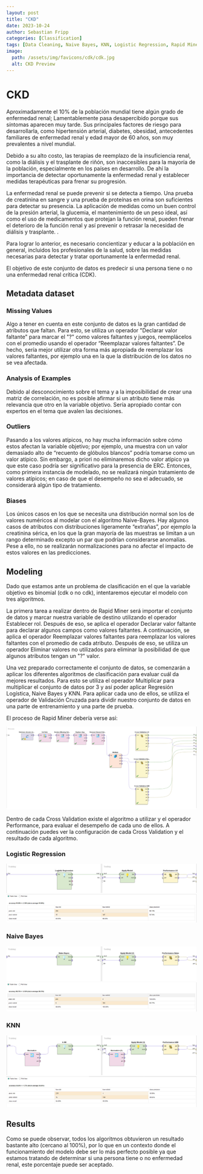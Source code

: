 ```yaml
---
layout: post
title: "CKD"
date: 2023-10-24
author: Sebastian Fripp
categories: [Classification]
tags: [Data Cleaning, Naive Bayes, KNN, Logistic Regression, Rapid Miner]
image:
  path: /assets/img/favicons/cdk/cdk.jpg
  alt: CKD Preview
---
```


# CKD
Aproximadamente el 10% de la población mundial tiene algún grado de enfermedad renal; Lamentablemente pasa desapercibido porque sus síntomas aparecen muy tarde. Sus principales factores de riesgo para desarrollarla, como hipertensión arterial, diabetes, obesidad, antecedentes familiares de enfermedad renal y edad mayor de 60 años, son muy prevalentes a nivel mundial.

Debido a su alto costo, las terapias de reemplazo de la insuficiencia renal, como la diálisis y el trasplante de riñón, son inaccesibles para la mayoría de la población, especialmente en los países en desarrollo. De ahí la importancia de detectar oportunamente la enfermedad renal y establecer medidas terapéuticas para frenar su progresión.

La enfermedad renal se puede prevenir si se detecta a tiempo. Una prueba de creatinina en sangre y una prueba de proteínas en orina son suficientes para detectar su presencia. La aplicación de medidas como un buen control de la presión arterial, la glucemia, el mantenimiento de un peso ideal, así como el uso de medicamentos que protejan la función renal, pueden frenar el deterioro de la función renal y así prevenir o retrasar la necesidad de diálisis y trasplante. .

Para lograr lo anterior, es necesario concientizar y educar a la población en general, incluidos los profesionales de la salud, sobre las medidas necesarias para detectar y tratar oportunamente la enfermedad renal.

El objetivo de este conjunto de datos es predecir si una persona tiene o no una enfermedad renal crítica (CDK).

## Metadata dataset
							
### Missing Values
Algo a tener en cuenta en este conjunto de datos es la gran cantidad de atributos que faltan. Para esto, se utiliza un operador "Declarar valor faltante" para marcar el "?" como valores faltantes y juegos, reemplácelos con el promedio usando el operador “Reemplazar valores faltantes”. De hecho, sería mejor utilizar otra forma más apropiada de reemplazar los valores faltantes, por ejemplo una en la que la distribución de los datos no se vea afectada.

### Analysis of Examples
Debido al desconocimiento sobre el tema y a la imposibilidad de crear una matriz de correlación, no es posible afirmar si un atributo tiene más relevancia que otro en la variable objetivo. Sería apropiado contar con expertos en el tema que avalen las decisiones.

### Outliers
Pasando a los valores atípicos, no hay mucha información sobre cómo estos afectan la variable objetivo; por ejemplo, una muestra con un valor demasiado alto de “recuento de glóbulos blancos” podría tomarse como un valor atípico. Sin embargo, a priori no eliminaremos dicho valor atípico ya que este caso podría ser significativo para la presencia de ERC. Entonces, como primera instancia de modelado, no se realizará ningún tratamiento de valores atípicos; en caso de que el desempeño no sea el adecuado, se considerará algún tipo de tratamiento.

### Biases
Los únicos casos en los que se necesita una distribución normal son los de valores numéricos al modelar con el algoritmo Naive-Bayes. Hay algunos casos de atributos con distribuciones ligeramente “extrañas”, por ejemplo la creatinina sérica, en los que la gran mayoría de las muestras se limitan a un rango determinado excepto un par que podrían considerarse anomalías. Pese a ello, no se realizarán normalizaciones para no afectar el impacto de estos valores en las predicciones.

## Modeling
Dado que estamos ante un problema de clasificación en el que la variable objetivo es binomial (cdk o no cdk), intentaremos ejecutar el modelo con tres algoritmos.

La primera tarea a realizar dentro de Rapid Miner será importar el conjunto de datos y marcar nuestra variable de destino utilizando el operador Establecer rol. Después de eso, se aplica el operador Declarar valor faltante para declarar algunos campos como valores faltantes. A continuación, se aplica el operador Reemplazar valores faltantes para reemplazar los valores faltantes con el promedio de cada atributo. Después de eso, se utiliza un operador Eliminar valores no utilizados para eliminar la posibilidad de que algunos atributos tengan un "?" valor.

Una vez preparado correctamente el conjunto de datos, se comenzarán a aplicar los diferentes algoritmos de clasificación para evaluar cuál da mejores resultados. Para esto se utiliza el operador Multiplicar para multiplicar el conjunto de datos por 3 y así poder aplicar Regresión Logística, Naive Bayes y KNN. Para aplicar cada uno de ellos, se utiliza el operador de Validación Cruzada para dividir nuestro conjunto de datos en una parte de entrenamiento y una parte de prueba.

El proceso de Rapid Miner debería verse así:

![CDK Rapid Miner](/assets/img/favicons/cdk/cdk_rapidminer.jpg)

Dentro de cada Cross Validation existe el algoritmo a utilizar y el operador Performance, para evaluar el desempeño de cada uno de ellos. A continuación puedes ver la configuración de cada Cross Validation y el resultado de cada algoritmo.

### Logistic Regression
![LR Cross Validation](/assets/img/favicons/cdk/cdk_lr.jpg)
![LR Performance](/assets/img/favicons/cdk/cdk_lr_perf.jpg)

### Naive Bayes
![Naive Bayes Cross Validation](/assets/img/favicons/cdk/ckd_naive.jpg)
![Naive Bayes Performance](/assets/img/favicons/cdk/ckd_naive_perf.jpg)

### KNN
![KNN Validation](/assets/img/favicons/cdk/cdk_knn.jpg)
![KNN Performance](/assets/img/favicons/cdk/cdk_knn_perf.jpg)

## Results
Como se puede observar, todos los algoritmos obtuvieron un resultado bastante alto (cercano al 100%), por lo que en un contexto donde el funcionamiento del modelo debe ser lo más perfecto posible ya que estamos tratando de determinar si una persona tiene o no enfermedad renal, este porcentaje puede ser aceptado.
